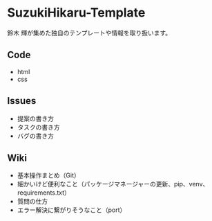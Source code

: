 # SuzukiHikaru-Template
鈴木 輝が集めた独自のテンプレートや情報を取り扱います。

## Code
* html
* css

## Issues
* 提案の書き方
* タスクの書き方
* バグの書き方

## Wiki
* 基本操作まとめ（Git）
* 細かいけど便利なこと（パッケージマネージャーの更新、pip、venv、requirements.txt）
* 質問の仕方
* エラー解決に繋がりそうなこと（port） 
